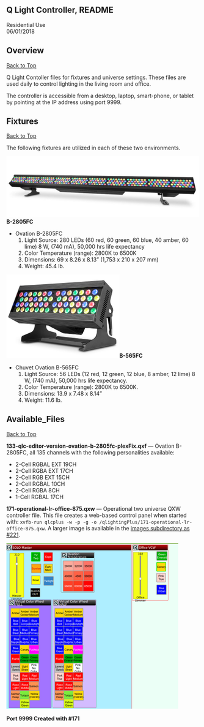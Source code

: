 ## Q Light Controller, README  

Residential Use  
06/01/2018

## Overview

[Back to Top](#top)

Q Light Contoller files for fixtures and universe settings. These files are used daily to control lighting in the living room and office.

The controller is accessible from a desktop, laptop, smart-phone, or tablet by pointing at the IP address using port 9999.

## Fixtures

[Back to Top](#top)

The following fixtures are utilized in each of these two environments.

[![B-2805FC](./images/458-b2805-594x187.png)](http://www.guitarcenter.com/CHAUVET-Professional/Ovation-B-2805FC-RGBAL-LED-Batten-Style-Bar-Wash-Light-1500000047800.gc)**B-2805FC**

-   Ovation B-2805FC
    1.  Light Source: 280 LEDs (60 red, 60 green, 60 blue, 40 amber,
        60 lime) 8 W, (740 mA), 50,000 hrs life expectancy
    2.  Color Temperature (range): 2800K to 6500K
    3.  Dimensions: 69 x 8.26 x 8.13” (1,753 x 210 x 207 mm)
    4.  Weight: 45.4 lb.

![B-565FC](./images/463-b565fc-296x217.png)**B-565FC**
-   Chuvet Ovation B-565FC
    1.  Light Source: 56 LEDs (12 red, 12 green, 12 blue, 8 amber,
        12 lime) 8 W, (740 mA), 50,000 hrs life expectancy.
    2.  Color Temperature (range): 2800K to 6500K.
    3.  Dimensions: 13.9 x 7.48 x 8.14”
    4.  Weight: 11.6 lb.


## Available\_Files

[Back to Top](#top)

**133-qlc-editor-version-ovation-b-2805fc-plexFix.qxf** — Ovation B-2805FC, all 135 channels with the following personalities available:
-   2-Cell RGBAL EXT 19CH
-   2-Cell RGBA EXT 17CH
-   2-Cell RGB EXT 15CH
-   2-Cell RGBAL 10CH
-   2-Cell RGBA 8CH
-   1-Cell RGBAL 17CH

**171-operational-lr-office-875.qxw** — Operational two universe QXW controller file.  This file creates a web-based control panel when started with: `xvfb-run qlcplus -w -p -g -o /qlightingPlus/171-operational-lr-office-875.qxw`.  A larger image is available in the [images subdirectory as #221](./images/221-qlcplus-controller.png).

![Port:9999](./images/222-qlcplus-controller-450px.png)

**Port 9999 Created with #171**




